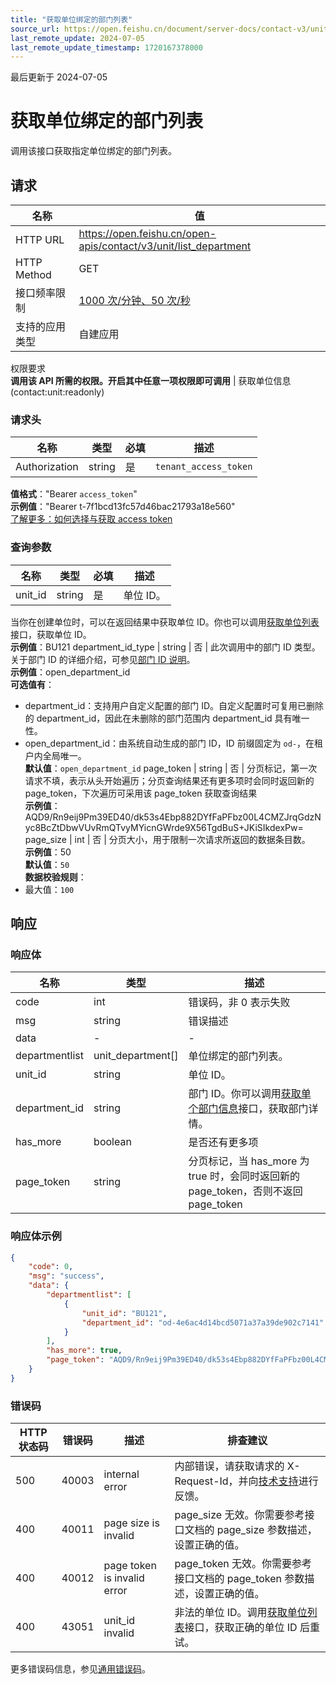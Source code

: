 ```yaml
---
title: "获取单位绑定的部门列表"
source_url: https://open.feishu.cn/document/server-docs/contact-v3/unit/list_department
last_remote_update: 2024-07-05
last_remote_update_timestamp: 1720167378000
---
```

最后更新于 2024-07-05

# 获取单位绑定的部门列表

调用该接口获取指定单位绑定的部门列表。

## 请求
名称 | 值
---|---
HTTP URL | https://open.feishu.cn/open-apis/contact/v3/unit/list_department
HTTP Method | GET
接口频率限制 | [1000 次/分钟、50 次/秒](https://open.feishu.cn/document/ukTMukTMukTM/uUzN04SN3QjL1cDN)
支持的应用类型 | 自建应用
权限要求  
            **调用该 API 所需的权限。开启其中任意一项权限即可调用** | 获取单位信息(contact:unit:readonly)

### 请求头

名称 | 类型 | 必填 | 描述
--- | --- | --- | ---
Authorization | string | 是 | `tenant_access_token`  
**值格式**："Bearer `access_token`"  
**示例值**："Bearer t-7f1bcd13fc57d46bac21793a18e560"  
[了解更多：如何选择与获取 access token](https://open.feishu.cn/document/uAjLw4CM/ugTN1YjL4UTN24CO1UjN/trouble-shooting/how-to-choose-which-type-of-token-to-use)

### 查询参数

名称 | 类型 | 必填 | 描述
--- | --- | --- | ---
unit_id | string | 是 | 单位 ID。  
当你在创建单位时，可以在返回结果中获取单位 ID。你也可以调用[获取单位列表](https://open.feishu.cn/document/uAjLw4CM/ukTMukTMukTM/reference/contact-v3/unit/list)接口，获取单位 ID。  
**示例值**：BU121
department_id_type | string | 否 | 此次调用中的部门 ID 类型。关于部门 ID 的详细介绍，可参见[部门 ID 说明](https://open.feishu.cn/document/uAjLw4CM/ukTMukTMukTM/reference/contact-v3/department/field-overview#23857fe0)。  
**示例值**：open_department_id  
**可选值有**：  
- department_id：支持用户自定义配置的部门 ID。自定义配置时可复用已删除的 department_id，因此在未删除的部门范围内 department_id 具有唯一性。  
- open_department_id：由系统自动生成的部门 ID，ID 前缀固定为 `od-`，在租户内全局唯一。  
**默认值**：`open_department_id`
page_token | string | 否 | 分页标记，第一次请求不填，表示从头开始遍历；分页查询结果还有更多项时会同时返回新的 page_token，下次遍历可采用该 page_token 获取查询结果  
**示例值**：AQD9/Rn9eij9Pm39ED40/dk53s4Ebp882DYfFaPFbz00L4CMZJrqGdzNyc8BcZtDbwVUvRmQTvyMYicnGWrde9X56TgdBuS+JKiSIkdexPw=
page_size | int | 否 | 分页大小，用于限制一次请求所返回的数据条目数。  
**示例值**：50  
**默认值**：`50`  
**数据校验规则**：  
- 最大值：`100`

## 响应

### 响应体

名称 | 类型 | 描述
--- | --- | ---
code | int | 错误码，非 0 表示失败
msg | string | 错误描述
data | \- | \-
departmentlist | unit_department\[\] | 单位绑定的部门列表。
unit_id | string | 单位 ID。
department_id | string | 部门 ID。你可以调用[获取单个部门信息](https://open.feishu.cn/document/uAjLw4CM/ukTMukTMukTM/reference/contact-v3/department/get)接口，获取部门详情。
has_more | boolean | 是否还有更多项
page_token | string | 分页标记，当 has_more 为 true 时，会同时返回新的 page_token，否则不返回 page_token

### 响应体示例
```json
{
    "code": 0,
    "msg": "success",
    "data": {
        "departmentlist": [
            {
                "unit_id": "BU121",
                "department_id": "od-4e6ac4d14bcd5071a37a39de902c7141"
            }
        ],
        "has_more": true,
        "page_token": "AQD9/Rn9eij9Pm39ED40/dk53s4Ebp882DYfFaPFbz00L4CMZJrqGdzNyc8BcZtDbwVUvRmQTvyMYicnGWrde9X56TgdBuS+JdtW="
    }
}
```

### 错误码

HTTP状态码 | 错误码 | 描述 | 排查建议
--- | --- | --- | ---
500 | 40003 | internal error | 内部错误，请获取请求的 X-Request-Id，并向[技术支持](https://applink.feishu.cn/TLJpeNdW)进行反馈。
400 | 40011 | page size is invalid | page_size 无效。你需要参考接口文档的 page_size 参数描述，设置正确的值。
400 | 40012 | page token is invalid error | page_token 无效。你需要参考接口文档的 page_token 参数描述，设置正确的值。
400 | 43051 | unit_id invalid | 非法的单位 ID。调用[获取单位列表](https://open.feishu.cn/document/uAjLw4CM/ukTMukTMukTM/reference/contact-v3/unit/list)接口，获取正确的单位 ID 后重试。

更多错误码信息，参见[通用错误码](https://open.feishu.cn/document/ukTMukTMukTM/ugjM14COyUjL4ITN)。
